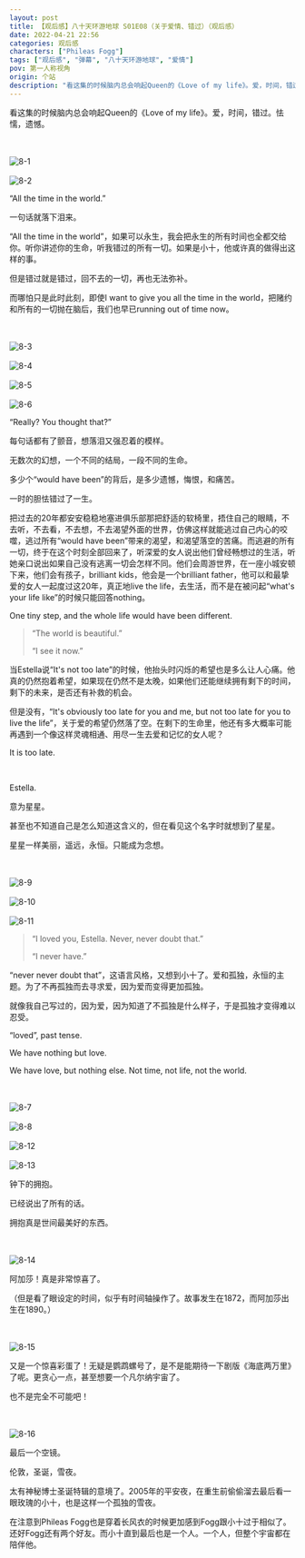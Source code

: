 ```yaml
---
layout: post
title: 【观后感】八十天环游地球 S01E08（关于爱情、错过）（观后感）
date: 2022-04-21 22:56
categories: 观后感
characters: ["Phileas Fogg"]
tags: ["观后感", "弹幕", "八十天环游地球", "爱情"]
pov: 第一人称视角
origin: 个站
description: "看这集的时候脑内总会响起Queen的《Love of my life》。爱，时间，错过。怯懦，遗憾。<br>“All the time in the world.”<br>一句话就落下泪来。<br>“All the time in the world”，如果可以永生，我会把永生的所有时间也全都交给你。听你讲述你的生命，听我错过的所有一切。如果是小十，他或许真的做得出这样的事。"
---
```


看这集的时候脑内总会响起Queen的《Love of my life》。爱，时间，错过。怯懦，遗憾。

<br><br>
![8-1](/assets/images/Around_the_World_in_80_days/Around-the-world-in-80-days-8-1.png)
<br><br>
![8-2](/assets/images/Around_the_World_in_80_days/Around-the-world-in-80-days-8-2.png)
<br>

“All the time in the world.”

一句话就落下泪来。

“All the time in the world”，如果可以永生，我会把永生的所有时间也全都交给你。听你讲述你的生命，听我错过的所有一切。如果是小十，他或许真的做得出这样的事。

但是错过就是错过，回不去的一切，再也无法弥补。

而哪怕只是此时此刻，即使I want to give you all the time in the world，把赌约和所有的一切抛在脑后，我们也早已running out of time now。

<br><br>
![8-3](/assets/images/Around_the_World_in_80_days/Around-the-world-in-80-days-8-3.png)
<br><br>
![8-4](/assets/images/Around_the_World_in_80_days/Around-the-world-in-80-days-8-4.png)
<br><br>
![8-5](/assets/images/Around_the_World_in_80_days/Around-the-world-in-80-days-8-5.png)
<br><br>
![8-6](/assets/images/Around_the_World_in_80_days/Around-the-world-in-80-days-8-6.png)
<br>

“Really? You thought that?”

每句话都有了颤音，想落泪又强忍着的模样。

无数次的幻想，一个不同的结局，一段不同的生命。

多少个“would have been”的背后，是多少遗憾，悔恨，和痛苦。

一时的胆怯错过了一生。

把过去的20年都安安稳稳地塞进俱乐部那把舒适的软椅里，捂住自己的眼睛，不去听，不去看，不去想，不去渴望外面的世界，仿佛这样就能逃过自己内心的咬噬，逃过所有“would have been”带来的渴望，和渴望落空的苦痛。而逃避的所有一切，终于在这个时刻全部回来了，听深爱的女人说出他们曾经畅想过的生活，听她亲口说出如果自己没有逃离一切会怎样不同。他们会周游世界，在一座小城安顿下来，他们会有孩子，brilliant kids，他会是一个brilliant father，他可以和最挚爱的女人一起度过这20年，真正地live the life，去生活，而不是在被问起“what's your life like”的时候只能回答nothing。

One tiny step, and the whole life would have been different.

> “The world is beautiful.”
>
> “I see it now.”

当Estella说“It's not too late”的时候，他抬头时闪烁的希望也是多么让人心痛。他真的仍然抱着希望，如果现在仍然不是太晚，如果他们还能继续拥有剩下的时间，剩下的未来，是否还有补救的机会。

但是没有，“It's obviously too late for you and me, but not too late for you to live the life”，关于爱的希望仍然落了空。在剩下的生命里，他还有多大概率可能再遇到一个像这样灵魂相通、用尽一生去爱和记忆的女人呢？

It is too late.

<br>

Estella.

意为星星。

甚至也不知道自己是怎么知道这含义的，但在看见这个名字时就想到了星星。

星星一样美丽，遥远，永恒。只能成为念想。

<br><br>
![8-9](/assets/images/Around_the_World_in_80_days/Around-the-world-in-80-days-8-9.png)
<br><br>
![8-10](/assets/images/Around_the_World_in_80_days/Around-the-world-in-80-days-8-10.png)
<br><br>
![8-11](/assets/images/Around_the_World_in_80_days/Around-the-world-in-80-days-8-11.png)
<br>

> “I loved you, Estella. Never, never doubt that.”
>
> “I never have.”

“never never doubt that”，这语言风格，又想到小十了。爱和孤独，永恒的主题。为了不再孤独而去寻求爱，因为爱而变得更加孤独。

就像我自己写过的，因为爱，因为知道了不孤独是什么样子，于是孤独才变得难以忍受。

“loved”, past tense.

We have nothing but love.

We have love, but nothing else. Not time, not life, not the world.

<br><br>
![8-7](/assets/images/Around_the_World_in_80_days/Around-the-world-in-80-days-8-7.png)
<br><br>
![8-8](/assets/images/Around_the_World_in_80_days/Around-the-world-in-80-days-8-8.png)
<br><br>
![8-12](/assets/images/Around_the_World_in_80_days/Around-the-world-in-80-days-8-12.png)
<br><br>
![8-13](/assets/images/Around_the_World_in_80_days/Around-the-world-in-80-days-8-13.png)
<br>

钟下的拥抱。

已经说出了所有的话。

拥抱真是世间最美好的东西。

<br><br>
![8-14](/assets/images/Around_the_World_in_80_days/Around-the-world-in-80-days-8-14.png)
<br>

阿加莎！真是非常惊喜了。

（但是看了眼设定的时间，似乎有时间轴操作了。故事发生在1872，而阿加莎出生在1890。）

<br><br>
![8-15](/assets/images/Around_the_World_in_80_days/Around-the-world-in-80-days-8-15.png)
<br>

又是一个惊喜彩蛋了！无疑是鹦鹉螺号了，是不是能期待一下剧版《海底两万里》了呢。更贪心一点，甚至想要一个凡尔纳宇宙了。

也不是完全不可能吧！

<br><br>
![8-16](/assets/images/Around_the_World_in_80_days/Around-the-world-in-80-days-8-16.png)
<br>

最后一个空镜。

伦敦，圣诞，雪夜。

太有神秘博士圣诞特辑的意境了。2005年的平安夜，在重生前偷偷溜去最后看一眼玫瑰的小十，也是这样一个孤独的雪夜。

在注意到Phileas Fogg也是穿着长风衣的时候更加感到Fogg跟小十过于相似了。还好Fogg还有两个好友。而小十直到最后也是一个人。一个人，但整个宇宙都在陪伴他。
